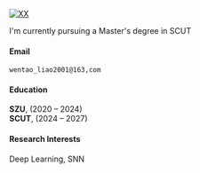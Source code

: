 [![XX](https://img.shields.io/badge/XX-github-blue?logo=github)](https://wentao-liao.github.io/)

I'm currently pursuing a Master's degree in SCUT

#### Email  
<code>wentao_liao2001@163,com</code>  


#### Education  
**SZU**,   (2020 – 2024)  
**SCUT**,  (2024 – 2027)  

#### Research Interests  
Deep Learning, SNN